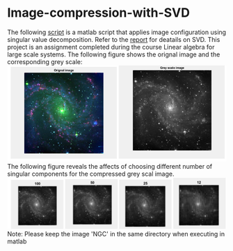 # Image-compression-with-SVD
The following [script](/SVD.m) is a matlab script that applies image configuration using singular value decomposition. Refer to the [report](/Report.pdf) for deatails on SVD.
This project is an assignment completed during the course Linear algebra for large scale systems.
The following figure shows the orignal image and the corresponding grey scale:
![](images/image1.png)
The following figure reveals the affects of choosing different number of singular components for the compressed grey scal image.
![](images/image2.png)
Note: Please keep the image 'NGC' in the same directory when executing in matlab
